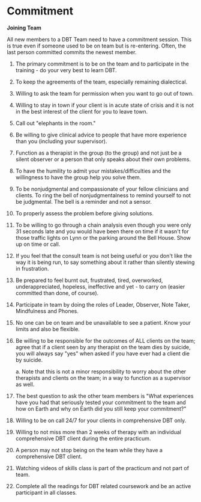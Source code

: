 # Commitment

**Joining Team**

All new members to a DBT Team need to have a commitment session.  This is true even if someone used to be on team but is re-entering.  Often, the last person committed commits the newest member. 

1. The primary commitment is to be on the team and to participate in the training - do your very best to learn DBT.

2. To keep the agreements of the team, especially remaining dialectical.

3. Willing to ask the team for permission when you want to go out of town. 

4. Willing to stay in town if your client is in acute state of crisis and it is not in the best interest of the client for you to leave town.

5. Call out "elephants in the room."

6. Be willing to give clinical advice to people that have more experience than you (including your supervisor).

7.	Function as a therapist in the group (to the group) and not just be a silent observer or a person that only speaks about their own problems.

8.	To have the humility to admit your mistakes/difficulties and the willingness to have the group help you solve them.

9.	To be nonjudgmental and compassionate of your fellow clinicians and clients.  To ring the bell of nonjudgmentalness to remind yourself to not be judgmental.  The bell is a reminder and not a sensor.

10.	To properly assess the problem before giving solutions.

11.	To be willing to go through a chain analysis even though you were only 31 seconds late and you would have been there on time if it wasn't for those traffic lights on Lynn or the parking around the Bell House.  Show up on time or call.

12.	If you feel that the consult team is not being useful or you don't like the way it is being run, to say something about it rather than silently stewing in frustration. 

13.	Be prepared to feel burnt out, frustrated, tired, overworked, underappreciated, hopeless, ineffective and yet - to carry on (easier committed than done, of course).

14.	Participate in team by doing the roles of Leader, Observer, Note Taker, Mindfulness and Phones.

15.	No one can be on team and be unavailable to see a patient.  Know your limits and also be flexible.

16.	Be willing to be responsible for the outcomes of ALL clients on the team; agree that if a client seen by any therapist on the team dies by suicide, you will always say "yes" when asked if you have ever had a client die by suicide. 

    a. Note that this is not a minor responsibility to worry about the other therapists and clients on the team; in a way to function as a supervisor as well.

17.	The best question to ask the other team members is "What experiences have you had that seriously tested your commitment to the team and how on Earth and why on Earth did you still keep your commitment?"

18.	Willing to be on call 24/7 for your clients in comprehensive DBT only.

19.	Willing to not miss more than 2 weeks of therapy with an individual comprehensive DBT client during the entire practicum.

20.	A person may not stop being on the team while they have a comprehensive DBT client.

21.	Watching videos of skills class is part of the practicum and not part of team.

22. Complete all the readings for DBT related coursework and be an active participant in all classes. 

